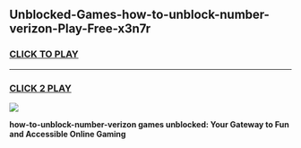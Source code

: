 
## Unblocked-Games-how-to-unblock-number-verizon-Play-Free-x3n7r
<h3>
<a href="https://premium76.site?title=how-to-unblock-number-verizon&ref=18A1">CLICK TO PLAY</a></h3>
<hr>

<h3>
<a href="https://premium76.site?title=how-to-unblock-number-verizon&ref=18A1">CLICK 2 PLAY</a>
  
</h3>

<a href="https://premium76.site?title=how-to-unblock-number-verizon&ref=18A1"><img src="https://clearcache.store/games.png"></a>


**how-to-unblock-number-verizon games unblocked: Your Gateway to Fun and Accessible Online Gaming**
